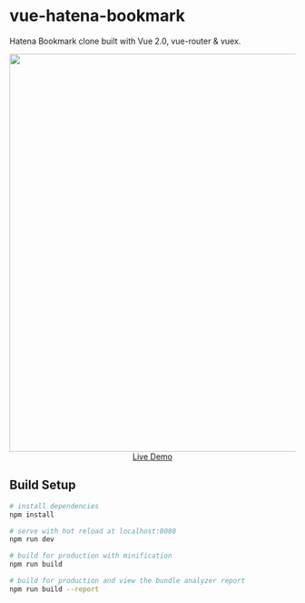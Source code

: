 # vue-hatena-bookmark

Hatena Bookmark clone built with Vue 2.0, vue-router & vuex.

<p align="center">
  <a href="https://be-hase.github.io/vue-hatena-bookmark-demo/" target="_blank">
    <img src="https://cloud.githubusercontent.com/assets/903482/23476343/d6ceaab6-fefd-11e6-9f6f-14eb5aa3a53c.png" width="700px">
    <br>
    Live Demo
  </a>
</p>

## Build Setup

``` bash
# install dependencies
npm install

# serve with hot reload at localhost:8080
npm run dev

# build for production with minification
npm run build

# build for production and view the bundle analyzer report
npm run build --report
```
